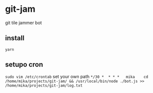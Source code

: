 # git-jam
git tile jammer bot


## install
`yarn`

## setupo cron
`sudo vim /etc/crontab`
set your own path
`*/30 *  * * *   mika    cd /home/mika/projects/git-jam/ && /usr/local/bin/node ./bot.js >> /home/mika/projects/git-jam/log.txt`

